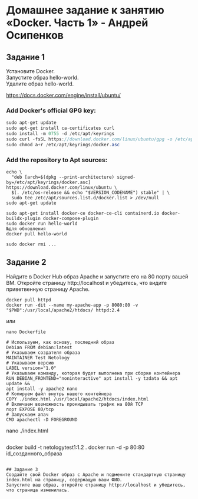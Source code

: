 # Домашнее задание к занятию «Docker. Часть 1» - Андрей Осипенков

## Задание 1
Установите Docker.  
Запустите образ hello-world.  
Удалите образ hello-world.  

https://docs.docker.com/engine/install/ubuntu/

### Add Docker's official GPG key:
```java
sudo apt-get update
sudo apt-get install ca-certificates curl
sudo install -m 0755 -d /etc/apt/keyrings
sudo curl -fsSL https://download.docker.com/linux/ubuntu/gpg -o /etc/apt/keyrings/docker.asc
sudo chmod a+r /etc/apt/keyrings/docker.asc
```

### Add the repository to Apt sources:
```
echo \
  "deb [arch=$(dpkg --print-architecture) signed-by=/etc/apt/keyrings/docker.asc] https://download.docker.com/linux/ubuntu \
  $(. /etc/os-release && echo "$VERSION_CODENAME") stable" | \
  sudo tee /etc/apt/sources.list.d/docker.list > /dev/null
sudo apt-get update
```
```
sudo apt-get install docker-ce docker-ce-cli containerd.io docker-buildx-plugin docker-compose-plugin
sudo docker run hello-world
№для обновления
docker pull hello-world
```
```
sudo docker rmi ...
```

## Задание 2
Найдите в Docker Hub образ Apache и запустите его на 80 порту вашей ВМ.
Откройте страницу http://localhost и убедитесь, что видите приветвенную страницу Apache.

```
docker pull httpd
docker run -dit --name my-apache-app -p 8080:80 -v "$PWD":/usr/local/apache2/htdocs/ httpd:2.4
```
или

```
nano Dockerfile
```
```
# Используем, как основу, последний образ
Debian FROM debian:latest
# Указываем создателя образа
MAINTAINER Test Netology
# Указываем версию
LABEL version="1.0"
# Указываем команду, которая будет выполнена при сборке контейнера
RUN DEBIAN_FRONTEND="noninteractive" apt install -y tzdata && apt update &&
apt install -y apache2 nano
# Копируем файл внутрь нашего контейнера
COPY ./index.html /usr/local/apache2/htdocs/index.html
# Включаем возможность прокидывать трафик на 80й TCP
порт EXPOSE 80/tcp
# Запускаем апач
CMD apachectl -D FOREGROUND
```
nano ./index.html
```
```
docker build -t netologytest1:1.2 .
docker run -d -p 80:80 id_созданного_образа
```

## Задание 3
Создайте свой Docker образ с Apache и подмените стандартную страницу index.html на страницу, содержащую ваши ФИО.
Запустите ваш образ, откройте страницу http://localhost и убедитесь, что страница изменилась.




